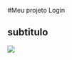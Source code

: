 #Meu projeto Login
## subtitulo

<img src="![image](https://github.com/user-attachments/assets/e690b95c-da32-4bef-a638-81618c62ddfc)">
